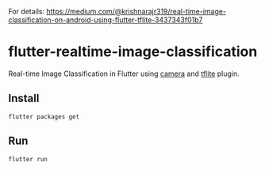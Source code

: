 For details: https://medium.com/@krishnarajr319/real-time-image-classification-on-android-using-flutter-tflite-3437343f01b7





# flutter-realtime-image-classification

Real-time Image Classification in Flutter using [camera](https://pub.dartlang.org/packages/camera) and [tflite](https://pub.dartlang.org/packages/tflite) plugin. 

## Install 

```
flutter packages get
```

## Run

```
flutter run
```
